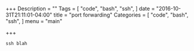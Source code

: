 +++
Description = ""
Tags = [
  "code",
  "bash",
  "ssh",
]
date = "2016-10-31T21:11:01-04:00"
title = "port forwarding"
Categories = [
  "code",
  "bash",
  "ssh",
]
menu = "main"

+++

```{bash}
ssh blah
```
